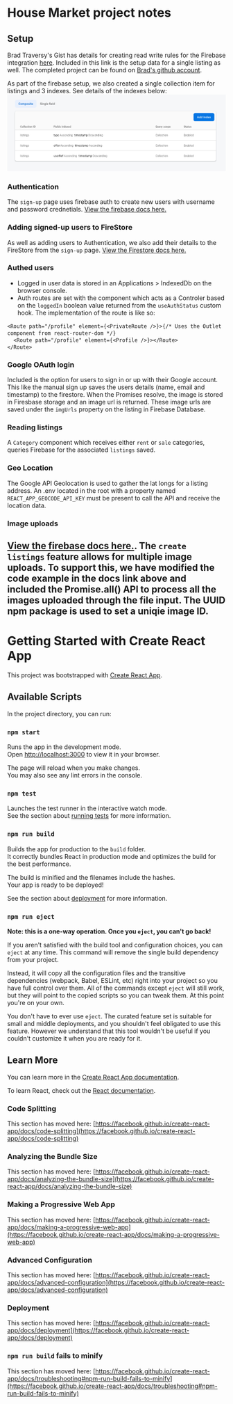 # House Market project notes
## Setup
Brad Traversy's Gist has details for creating read write rules for the Firebase integration [here](https://gist.github.com/bradtraversy/caab8ebd8ff4b6e947632887e0183761).
Included in this link is the setup data for a single listing as well. The completed project can be found on [Brad's github account](https://github.com/bradtraversy/house-marketplace).

As part of the firebase setup, we also created a single collection item for listings and 3 indexes. See details of the indexes below:
![Listing indexes.](https://github.com/MarkCondello/react-house-marketplace/blob/master/src/assets/jpg/listings-indexes.png)

### Authentication
The `sign-up` page uses firebase auth to create new users with username and password crednetials. [View the firebase docs here.](https://firebase.google.com/docs/auth/web/start)

### Adding signed-up users to FireStore
As well as adding users to Authentication, we also add their details to the FireStore from the `sign-up` page. [View the Firestore docs here.](https://firebase.google.com/docs/firestore/manage-data/add-data)

### Authed users
- Logged in user data is stored in an Applications > IndexedDb on the browser console.
- Auth routes are set with the <PrivateRoute /> component which acts as a Controler based on the `loggedIn` boolean value returned from the `useAuthStatus` custom hook. The implementation of the route is like so:

```
<Route path="/profile" element={<PrivateRoute />}>{/* Uses the Outlet component from react-router-dom */}
  <Route path="/profile" element={<Profile />}></Route>
</Route>
```

### Google OAuth login
Included is the option for users to sign in or up with their Google account. This like the manual sign up saves the users details (name, email and timestamp) to the firestore. When the Promises resolve, the image is stored in Firesbase storage and an image url is returned. These image urls are saved under the `imgUrls` property on the listing in Firebase Database.

### Reading listings
A `Category` component which receives either `rent` or `sale` categories, queries Firebase for the associated `listings` saved.

### Geo Location
The Google API Geolocation is used to gather the lat longs for a listing address. An .env located in the root with a property named `REACT_APP_GEOCODE_API_KEY` must be present to call the API and receive the location data.

### Image uploads
[View the firebase docs here.](https://firebase.google.com/docs/storage/web/upload-files#monitor_upload_progress).
The `create listings` feature allows for multiple image uploads. To support this, we have modified the code example in the docs link above and included the Promise.all() API to process all the images uploaded through the file input.
The UUID npm package is used to set a uniqie image ID.
---------

# Getting Started with Create React App

This project was bootstrapped with [Create React App](https://github.com/facebook/create-react-app).

## Available Scripts

In the project directory, you can run:

### `npm start`

Runs the app in the development mode.\
Open [http://localhost:3000](http://localhost:3000) to view it in your browser.

The page will reload when you make changes.\
You may also see any lint errors in the console.

### `npm test`

Launches the test runner in the interactive watch mode.\
See the section about [running tests](https://facebook.github.io/create-react-app/docs/running-tests) for more information.

### `npm run build`

Builds the app for production to the `build` folder.\
It correctly bundles React in production mode and optimizes the build for the best performance.

The build is minified and the filenames include the hashes.\
Your app is ready to be deployed!

See the section about [deployment](https://facebook.github.io/create-react-app/docs/deployment) for more information.

### `npm run eject`

**Note: this is a one-way operation. Once you `eject`, you can't go back!**

If you aren't satisfied with the build tool and configuration choices, you can `eject` at any time. This command will remove the single build dependency from your project.

Instead, it will copy all the configuration files and the transitive dependencies (webpack, Babel, ESLint, etc) right into your project so you have full control over them. All of the commands except `eject` will still work, but they will point to the copied scripts so you can tweak them. At this point you're on your own.

You don't have to ever use `eject`. The curated feature set is suitable for small and middle deployments, and you shouldn't feel obligated to use this feature. However we understand that this tool wouldn't be useful if you couldn't customize it when you are ready for it.

## Learn More

You can learn more in the [Create React App documentation](https://facebook.github.io/create-react-app/docs/getting-started).

To learn React, check out the [React documentation](https://reactjs.org/).

### Code Splitting

This section has moved here: [https://facebook.github.io/create-react-app/docs/code-splitting](https://facebook.github.io/create-react-app/docs/code-splitting)

### Analyzing the Bundle Size

This section has moved here: [https://facebook.github.io/create-react-app/docs/analyzing-the-bundle-size](https://facebook.github.io/create-react-app/docs/analyzing-the-bundle-size)

### Making a Progressive Web App

This section has moved here: [https://facebook.github.io/create-react-app/docs/making-a-progressive-web-app](https://facebook.github.io/create-react-app/docs/making-a-progressive-web-app)

### Advanced Configuration

This section has moved here: [https://facebook.github.io/create-react-app/docs/advanced-configuration](https://facebook.github.io/create-react-app/docs/advanced-configuration)

### Deployment

This section has moved here: [https://facebook.github.io/create-react-app/docs/deployment](https://facebook.github.io/create-react-app/docs/deployment)

### `npm run build` fails to minify

This section has moved here: [https://facebook.github.io/create-react-app/docs/troubleshooting#npm-run-build-fails-to-minify](https://facebook.github.io/create-react-app/docs/troubleshooting#npm-run-build-fails-to-minify)
